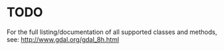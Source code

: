 # TODO

For the full listing/documentation of all supported classes and methods, see: http://www.gdal.org/gdal_8h.html